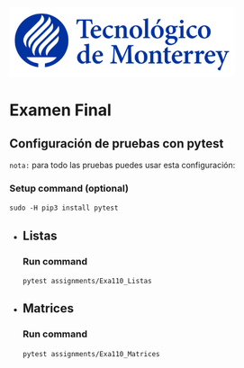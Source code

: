 ![Tec de Monterrey](images/logotecmty.png)
# Examen Final

## Configuración de pruebas con **pytest**

`nota:` para todo las pruebas puedes usar esta configuración:
### Setup command (optional)
```
sudo -H pip3 install pytest
```

- ## Listas
    ### Run command
    ```
    pytest assignments/Exa110_Listas
    ```

- ## Matrices
    ### Run command
    ```
    pytest assignments/Exa110_Matrices
    ```
